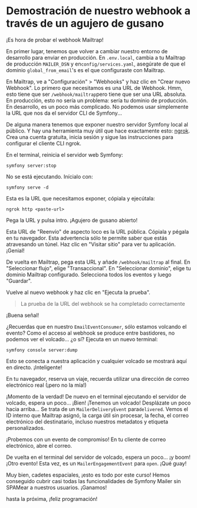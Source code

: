 # Demostración de nuestro webhook a través de un agujero de gusano

¡Es hora de probar el webhook Mailtrap!

En primer lugar, tenemos que volver a cambiar nuestro entorno de desarrollo para enviar en producción. En `.env.local`, cambia a tu Mailtrap de producción `MAILER_DSN` y en`config/services.yaml`, asegúrate de que el dominio `global_from_email`'s es el que configuraste con Mailtrap.

En Mailtrap, ve a "Configuración" > "Webhooks" y haz clic en "Crear nuevo Webhook". Lo primero que necesitamos es una URL de Webhook. Hmm, esto tiene que ser `/webhook/mailtrap`pero tiene que ser una URL absoluta. En producción, esto no sería un problema: sería tu dominio de producción. En desarrollo, es un poco más complicado. No podemos usar simplemente la URL que nos da el servidor CLI de Symfony...

De alguna manera tenemos que exponer nuestro servidor Symfony local al público. Y hay una herramienta muy útil que hace exactamente esto: [ngrok](https://ngrok.com/). Crea una cuenta gratuita, inicia sesión y sigue las instrucciones para configurar el cliente CLI ngrok.

En el terminal, reinicia el servidor web Symfony:

```terminal
symfony server:stop
```

No se está ejecutando. Inícialo con:

```terminal
symfony serve -d
```

Esta es la URL que necesitamos exponer, cópiala y ejecútala:

```terminal
ngrok http <paste-url>
```

Pega la URL y pulsa intro. ¡Agujero de gusano abierto!

Esta URL de "Reenvío" de aspecto loco es la URL pública. Cópiala y pégala en tu navegador. Esta advertencia sólo te permite saber que estás atravesando un túnel. Haz clic en "Visitar sitio" para ver tu aplicación. ¡Genial!

De vuelta en Mailtrap, pega esta URL y añade `/webhook/mailtrap` al final. En "Seleccionar flujo", elige "Transaccional". En "Seleccionar dominio", elige tu dominio Mailtrap configurado. Selecciona todos los eventos y luego "Guardar".

Vuelve al nuevo webhook y haz clic en "Ejecuta la prueba".

> La prueba de la URL del webhook se ha completado correctamente

¡Buena señal!

¿Recuerdas que en nuestro `EmailEventConsumer`, sólo estamos volcando el evento? Como el acceso al webhook se produce entre bastidores, no podemos ver el volcado... ¿o sí? Ejecuta en un nuevo terminal:

```terminal
symfony console server:dump
```

Esto se conecta a nuestra aplicación y cualquier volcado se mostrará aquí en directo. ¡Inteligente!

En tu navegador, reserva un viaje, recuerda utilizar una dirección de correo electrónico real (¡pero no la mía!)

¡Momento de la verdad! De nuevo en el terminal ejecutando el servidor de volcado, espera un poco... ¡Bien! ¡Tenemos un volcado! Desplázate un poco hacia arriba... Se trata de un `MailerDeliveryEvent` para`delivered`. Vemos el ID interno que Mailtrap asignó, la carga útil sin procesar, la fecha, el correo electrónico del destinatario, incluso nuestros metadatos y etiqueta personalizados.

¡Probemos con un evento de compromiso! En tu cliente de correo electrónico, abre el correo.

De vuelta en el terminal del servidor de volcado, espera un poco... ¡y boom! ¡Otro evento! Esta vez, es un `MailerEngagementEvent` para `open`. ¡Qué guay!

Muy bien, cadetes espaciales, ¡esto es todo por este curso! Hemos conseguido cubrir casi todas las funcionalidades de Symfony Mailer sin SPAMear a nuestros usuarios. ¡Ganamos!

hasta la próxima, ¡feliz programación!
